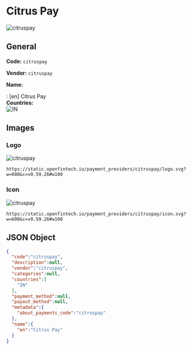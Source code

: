 
# Citrus Pay 
![citruspay](https://static.openfintech.io/payment_providers/citruspay/logo.svg?w=600&c=v0.59.26#w100)  

## General 
 
**Code:** `citruspay`  
 
**Vendor:** `citruspay`  
 
**Name:**  
 
:	[en] Citrus Pay  
**Countries:**  
![IN](https://cdnjs.cloudflare.com/ajax/libs/flag-icon-css/3.3.0/flags/4x3/IN.svg#w24)  
 

## Images 

### Logo 
 
![citruspay](https://static.openfintech.io/payment_providers/citruspay/logo.svg?w=600&c=v0.59.26#w100)  

```
https://static.openfintech.io/payment_providers/citruspay/logo.svg?w=600&c=v0.59.26#w100
```  

### Icon 
 
![citruspay](https://static.openfintech.io/payment_providers/citruspay/icon.svg?w=600&c=v0.59.26#w100)  

```
https://static.openfintech.io/payment_providers/citruspay/icon.svg?w=600&c=v0.59.26#w100
```  

## JSON Object 

```json
{
  "code":"citruspay",
  "description":null,
  "vendor":"citruspay",
  "categories":null,
  "countries":[
    "IN"
  ],
  "payment_method":null,
  "payout_method":null,
  "metadata":{
    "about_payments_code":"citruspay"
  },
  "name":{
    "en":"Citrus Pay"
  }
}
```  
